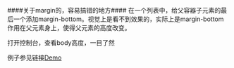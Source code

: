 ####关于margin的，容易搞错的地方####
在一个列表中，给父容器子元素的最后一个添加margin-bottom。视觉上是看不到效果的，实际上是margin-bottom作用在父元素身上，使得父元素的高度改变。

打开控制台，查看body高度，一目了然
	
例子参见链接[Demo](http://smileyby.github.io/margin_test)
